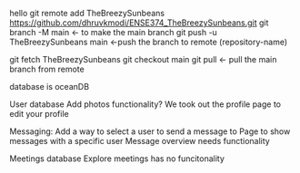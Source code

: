hello
git remote add TheBreezySunbeans https://github.com/dhruvkmodi/ENSE374_TheBreezySunbeans.git
git branch -M main <- to make the main branch
git push -u TheBreezySunbeans main <-push the branch to remote (repository-name)

git fetch TheBreezySunbeans
git checkout main 
git pull    <- pull the main branch from remote

database is oceanDB

User database
    Add photos functionality?
    We took out the profile page to edit your profile

Messaging:
    Add a way to select a user to send a message to
    Page to show messages with a specific user
    Message overview needs functionality
    
Meetings database
    Explore meetings has no funcitonality 